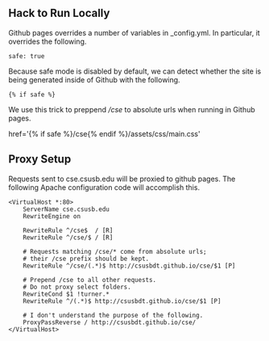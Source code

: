 ## Hack to Run Locally

Github pages overrides a number of variables in _config.yml.
In particular, it overrides the following.

    safe: true

Because safe mode is disabled by default, we can detect whether 
the site is being generated inside of Github with the following.

    {% if safe %}

We use this trick to preppend _/cse_ to absolute urls when running
in Github pages.

   href='{% if safe %}/cse{% endif %}/assets/css/main.css' 


## Proxy Setup

Requests sent to cse.csusb.edu will be proxied to github pages.
The following Apache configuration code will accomplish this.

~~~
<VirtualHost *:80>
    ServerName cse.csusb.edu
    RewriteEngine on

    RewriteRule ^/cse$  / [R]
    RewriteRule ^/cse/$ / [R]

    # Requests matching /cse/* come from absolute urls;
    # their /cse prefix should be kept.
    RewriteRule ^/cse/(.*)$ http://csusbdt.github.io/cse/$1 [P]

    # Prepend /cse to all other requests.
    # Do not proxy select folders.
    RewriteCond $1 !turner.*
    RewriteRule ^/(.*)$ http://csusbdt.github.io/cse/$1 [P]

    # I don't understand the purpose of the following.
    ProxyPassReverse / http://csusbdt.github.io/cse/
</VirtualHost>
~~~

